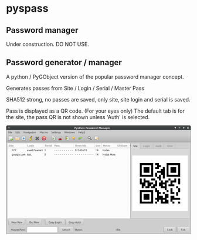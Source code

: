 # pyspass

## Password manager

Under construction. DO NOT USE.

## Password generator / manager

A python / PyGObject version of the popular password manager concept.

 Generates passes from Site / Login / Serial / Master Pass

SHA512 strong, no passes are saved, only site, site login and serial is saved.

 Pass is displayed as a QR code. (For your eyes only)
 The default tab is for the site, the pass QR is not shown unless 'Auth' is selected.

![Screen Shot](screen2.png)